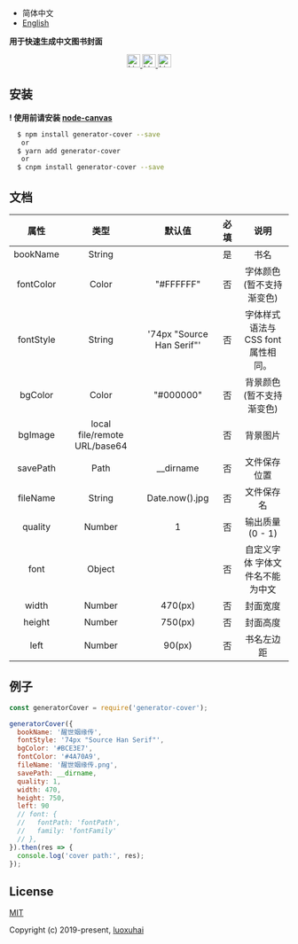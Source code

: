 - 简体中文
- [English](https://github.com/luoxuhai/generator-cover/blob/master/README.en.md)

**用于快速生成中文图书封面**

<p  align="center"> 
  <a href="https://www.npmjs.com/package/generator-cover">
    <img height="24px" alt="License" src="https://img.shields.io/npm/v/generator-cover" style="max-width:100%;">
  </a>
  <a href="https://www.npmjs.com/package/generator-cover">
  <img height="24px" alt="License" src="https://img.shields.io/npm/dm/generator-cover" style="max-width:100%;">
  </a>
  <a href="https://github.com/luoxuhai/generator-cover/blob/master/LICENSE">
    <img height="24px" alt="License" src="https://img.shields.io/npm/l/generator-cover" style="max-width:100%;">
  </a>

</p>

## 安装

**! 使用前请安装 [ node-canvas](https://github.com/Automattic/node-canvas)**

```bash
  $ npm install generator-cover --save
   or
  $ yarn add generator-cover
   or
  $ cnpm install generator-cover --save
```

## 文档

|   属性    |             类型             |          默认值           | 必填 |                说明                 |
| :-------: | :--------------------------: | :-----------------------: | :--: | :---------------------------------: |
| bookName  |            String            |                           |  是  |                书名                 |
| fontColor |            Color             |         "#FFFFFF"         |  否  |      字体颜色(暂不支持渐变色)       |
| fontStyle |            String            | '74px "Source Han Serif"' |  否  | 字体样式 语法与 CSS font 属性相同。 |
|  bgColor  |            Color             |         "#000000"         |  否  |      背景颜色(暂不支持渐变色)       |
|  bgImage  | local file/remote URL/base64 |                           |  否  |              背景图片               |
| savePath  |             Path             |        \_\_dirname        |  否  |            文件保存位置             |
| fileName  |            String            |      Date.now().jpg       |  否  |             文件保存名              |
|  quality  |            Number            |             1             |  否  |           输出质量(0 - 1)           |
|   font    |            Object            |                           |  否  |   自定义字体 字体文件名不能为中文   |
|   width   |            Number            |          470(px)          |  否  |              封面宽度               |
|  height   |            Number            |          750(px)          |  否  |              封面高度               |
|   left    |            Number            |          90(px)           |  否  |             书名左边距              |

## 例子

```javascript
const generatorCover = require('generator-cover');

generatorCover({
  bookName: '醒世姻缘传',
  fontStyle: '74px "Source Han Serif"',
  bgColor: '#BCE3E7',
  fontColor: '#4A70A9',
  fileName: '醒世姻缘传.png',
  savePath: __dirname,
  quality: 1,
  width: 470,
  height: 750,
  left: 90
  // font: {
  //   fontPath: 'fontPath',
  //   family: 'fontFamily'
  // },
}).then(res => {
  console.log('cover path:', res);
});
```

## License

[MIT](https://github.com/luoxuhai/generator-cover/blob/master/LICENSE)

Copyright (c) 2019-present, [luoxuhai](https://github.com/luoxuhai/)
